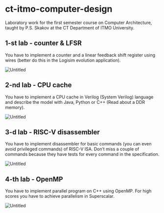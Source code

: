 # ct-itmo-computer-design
Laboratory work for the first semester course on Computer Architecture, taught by P.S. Skakov at the CT Department of ITMO University.

## 1-st lab - counter & LFSR

You have to implement a counter and a linear feedback shift register using wires (better do this in the Logisim evolution application).

![Untitled](About%207e4ff2e106554f7eab9e919ac7c8de5e/Untitled.png)

## 2-nd lab - CPU cache

You have to implement a CPU cache in Verilog (System Verilog) language and describe the model with Java, Python or C++ (Read about a DDR memory).

![Untitled](About%207e4ff2e106554f7eab9e919ac7c8de5e/Untitled%201.png)

## 3-d lab - RISC-V disassembler

You have to implement disassembler for basic commands (you can even avoid privileged commands) of RISC-V ISA. Don’t miss a couple of commands because they have tests for every command in the specification.

![Untitled](About%207e4ff2e106554f7eab9e919ac7c8de5e/Untitled%202.png)

## 4-th lab - OpenMP

You have to implement parallel program on C++ using OpenMP. For high scores you have to achieve parallelism in Superscalar.

![Untitled](About%207e4ff2e106554f7eab9e919ac7c8de5e/Untitled%203.png)
